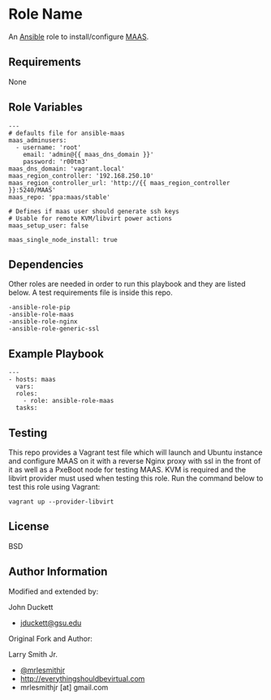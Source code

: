 Role Name
=========

An [Ansible] role to install/configure [MAAS].

Requirements
------------

None

Role Variables
--------------

```
---
# defaults file for ansible-maas
maas_adminusers:
  - username: 'root'
    email: 'admin@{{ maas_dns_domain }}'
    password: 'r00tm3'
maas_dns_domain: 'vagrant.local'
maas_region_controller: '192.168.250.10'
maas_region_controller_url: 'http://{{ maas_region_controller }}:5240/MAAS'
maas_repo: 'ppa:maas/stable'

# Defines if maas user should generate ssh keys
# Usable for remote KVM/libvirt power actions
maas_setup_user: false

maas_single_node_install: true
```

Dependencies
------------

Other roles are needed in order to run this playbook and they are listed below. A test requirements file is inside this repo.

    -ansible-role-pip
    -ansible-role-maas
    -ansible-role-nginx
    -ansible-role-generic-ssl


Example Playbook
----------------

```
---
- hosts: maas
  vars:
  roles:
    - role: ansible-role-maas
  tasks:
```

Testing
----------------

This repo provides a Vagrant test file which will launch and Ubuntu instance and configure MAAS on it with a reverse Nginx proxy with ssl in the front of it as well as a PxeBoot node for testing MAAS.
KVM is required and the libvirt provider must used when testing this role. Run the command below to test this role using Vagrant:

	vagrant up --provider-libvirt

License
-------

BSD

Author Information
------------------
Modified and extended by:

John Duckett
- jduckett@gsu.edu

Original Fork and Author:

Larry Smith Jr.
- [@mrlesmithjr]
- http://everythingshouldbevirtual.com
- mrlesmithjr [at] gmail.com

[@mrlesmithjr]: <https://www.twitter.com/mrlesmithjr>
[Ansible]: <https://www.ansible.com>
[MAAS]: <https://maas.io/>
